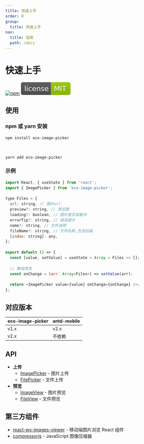 ```yaml
---
title: 快速上手
order: 0
group:
  title: 快速上手
nav:
  title: 指南
  path: /docs
---
```


# 快速上手

[![npm][npm]][npm-url]
![GitHub](../public/mit.svg)

## 使用

### npm 或 yarn 安装

```shell
npm install eco-image-picker
```

<br />

```shell
yarn add eco-image-picker
```

### 示例

```javascript
import React, { useState } from 'react';
import { ImagePicker } from 'eco-image-picker';

type Files = {
  url: string, // 图片url
  preview?: string, // 预览图
  loading?: boolean, // 图片是否加载中
  errorTip?: string, // 错误提示
  name?: string, // 文件说明
  fileName?: string, // 文件名称,包含后缀
  [index: string]: any,
};

export default () => {
  const [value, setValue] = useState < Array < Files >> [];

  // 数组改变
  const onChange = (arr: Array<Files>) => setValue(arr);

  return <ImagePicker value={value} onChange={onChange} />;
};
```

## 对应版本

| eco-image-picker | antd-mobile |
| ---------------- | ----------- |
| v1.x             | v2.x        |
| v2.x             | 不依赖      |

## API

- **上传**
  - [ImagePicker] - 图片上传
  - [FilePicker] - 文件上传
- **预览**
  - [ImageView] - 图片预览
  - [FileView] - 文件预览

## 第三方组件

- [react-wx-images-viewer] - 移动端图片浏览 React 组件
- [compressorjs] - JavaScript 图像压缩器

[npm]: https://img.shields.io/npm/v/eco-image-picker.svg
[npm-url]: https://www.npmjs.com/package/eco-image-picker
[imagepicker]: /components/image-picker
[filepicker]: /components/file-picker
[imageview]: /components/image-view
[fileview]: /components/file-view
[react-wx-images-viewer]: https://www.npmjs.com/package/react-wx-images-viewer
[compressorjs]: https://www.npmjs.com/package/compressorjs
